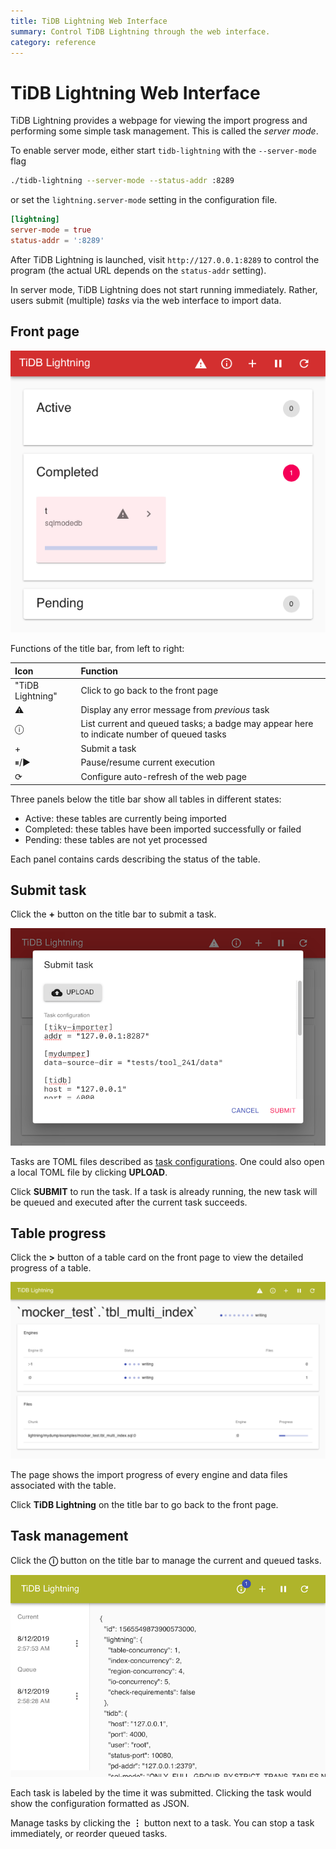 ```yaml
---
title: TiDB Lightning Web Interface
summary: Control TiDB Lightning through the web interface.
category: reference
---
```


# TiDB Lightning Web Interface

TiDB Lightning provides a webpage for viewing the import progress and performing some simple task management. This is called the *server mode*.

To enable server mode, either start `tidb-lightning` with the `--server-mode` flag

```sh
./tidb-lightning --server-mode --status-addr :8289
```

or set the `lightning.server-mode` setting in the configuration file.

```toml
[lightning]
server-mode = true
status-addr = ':8289'
```

After TiDB Lightning is launched, visit `http://127.0.0.1:8289` to control the program (the actual URL depends on the `status-addr` setting).

In server mode, TiDB Lightning does not start running immediately. Rather, users submit (multiple) *tasks* via the web interface to import data.

## Front page

![Front page of the web interface](/media/lightning-web-frontpage.png)

Functions of the title bar, from left to right:

| Icon | Function |
|:----|:----|
| "TiDB Lightning" | Click to go back to the front page |
| ⚠ | Display any error message from *previous* task |
| ⓘ | List current and queued tasks; a badge may appear here to indicate number of queued tasks |
| + | Submit a task |
| ⏸/▶ | Pause/resume current execution |
| ⟳ | Configure auto-refresh of the web page |

Three panels below the title bar show all tables in different states:

* Active: these tables are currently being imported
* Completed: these tables have been imported successfully or failed
* Pending: these tables are not yet processed

Each panel contains cards describing the status of the table.

## Submit task

Click the **+** button on the title bar to submit a task.

![Submit task dialog](/media/lightning-web-submit.png)

Tasks are TOML files described as [task configurations](/tidb-lightning/tidb-lightning-configuration.md#tidb-lightning-task).
One could also open a local TOML file by clicking **UPLOAD**.

Click **SUBMIT** to run the task.
If a task is already running, the new task will be queued and executed after the current task succeeds.

## Table progress

Click the **>** button of a table card on the front page to view the detailed progress of a table.

![Table progress](/media/lightning-web-table.png)

The page shows the import progress of every engine and data files associated with the table.

Click **TiDB Lightning** on the title bar to go back to the front page.

## Task management

Click the **ⓘ** button on the title bar to manage the current and queued tasks.

![Task management page](/media/lightning-web-queue.png)

Each task is labeled by the time it was submitted.
Clicking the task would show the configuration formatted as JSON.

Manage tasks by clicking the **⋮** button next to a task.
You can stop a task immediately, or reorder queued tasks.
